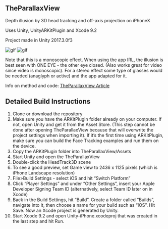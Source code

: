 TheParallaxView
---------------

Depth illusion by 3D head tracking and off-axis projection on iPhoneX

Uses Unity, UnityARKitPlugin and Xcode 9.2

Project made in Unity 2017.3.0f3

![gif](https://static1.squarespace.com/static/5414cc37e4b06505bdaf2198/t/5a98655d8165f58d088976c6/1519936866358/TheVoid_sm2.gif)
![gif](https://static1.squarespace.com/static/5414cc37e4b06505bdaf2198/t/5a986585e4966bbe399d1ff7/1519936905112/EyeTracking_sm2.gif)

Note that this is a monoscopic effect. When using the app IRL, the illusion is best seen with ONE EYE - the other eye closed. (Also works great for video since video is monoscopic). For a stereo effect some type of glasses would be needed (anaglyph or active) and the app adapted for it.

Info on method and code: [TheParallaxView Article]

[TheParallaxView Article]: http://anxious-bored.com/TPV

Detailed Build Instructions
---------------------------

1. Clone or download the repository
2. Make sure you have the ARKitPlugin folder already on your computer. If not, open Unity and get it from the Asset Store. (This step cannot be done after opening TheParallaxView because that will overwrite the project settings when importing it). If it’s the first time using ARKitPlugin, make sure you can build the Face Tracking examples and run them on the device.
3. Copy the ARKitPlugin folder into TheParallaxView/Assets
4. Start Unity and open the TheParallaxView
5. Double-click the HeadTrack3D scene
6. To see a good preview, set Game view to 2436 x 1125 pixels (which is iPhone Landscape resolution)
7. File>Build Settings - select iOS and hit “Switch Platform”
8. Click “Player Settings” and under “Other Settings”, insert your Apple Developer Signing Team ID (alternatively, select Team ID later on in Xcode)
9. Back in the Build Settings, hit “Build”. Create a folder called “Builds”, navigate into it, then choose a name for your build such as “IOS”. Hit Save. Now an Xcode project is generated by Unity.
10. Start Xcode 9.2 and open Unity-iPhone.xcodeproj that was created in the last step and hit Run.



